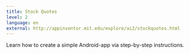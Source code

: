 ```yaml
---
title: Stock Quotes
level: 2
language: en
external: http://appinventor.mit.edu/explore/ai2/stockquotes.html
---
```


Learn how to create a simple Android-app via step-by-step instructions.
